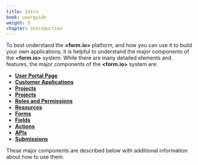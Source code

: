 ```yaml
---
title: Intro
book: userguide
weight: 5
chapter: introduction
---
```

To best understand the **&lt;<span class="text-primary">form</span>.<span class="text-secondary">io</span>&gt;** platform, and how you can use it to build your own applications, it is helpful to understand the major components of the **&lt;<span class="text-primary">form</span>.<span class="text-secondary">io</span>&gt;** system.   While there are many detailed elements and features, the major components of the **&lt;<span class="text-primary">form</span>.<span class="text-secondary">io</span>&gt;** system are:

- [**User Portal Page**](/userguide/#user-portal-page)
- [**Customer Applications**](/userguide/#cutomer-applications)
- [**Projects**](/userguide/#projects)
- [**Projects**](/userguide/#teams)
- [**Roles and Permissions**](/userguide/#roles-and-permissions)
- [**Resources**](/userguide/#resources)
- [**Forms**](/userguide/#forms)
- [**Fields**](/userguide/#form-components)
- [**Actions**](/userguide/#actions)
- [**APIs**](/api/)
- [**Submissions**](/userguide/#submissions)

These major components are described below with additional information about how to use them.
